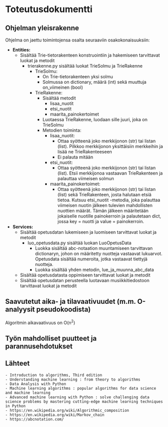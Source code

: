 # **Toteutusdokumentti**

## **Ohjelman yleisrakenne**

Ohjelma on jaettu toimintojensa osalta seuraaviin osakokonaisuuksiin:

- **Entities:**
    - Sisältää Trie-tietorakenteen konstruointiin ja hakemiseen tarvittavat luokat ja metodit
        - trierakenne.py sisältää luokat TrieSolmu ja TrieRakenne
            - TrieSolmu:
                - On Trie-tietorakenteen yksi solmu
                - Solmussa on dictionary, määrä (int) sekä muuttuja on_viimeinen (bool)
            - TrieRakenne:
                - Sisältää metodit
                    - lisaa_nuotit
                    - etsi_nuotit
                    - maarita_painokertoimet
                - Luotaessa TrieRakenne, luodaan sille juuri, joka on TrieSolmu
                - Metodien toiminta:
                    - lisaa_nuotit:
                        - Ottaa syötteenä joko merkkijonon (str) tai listan (list). Pilkkoo merkkijonon yksittäisiin merkkeihin ja lisää ne TrieRakenteeseen
                        - Ei palauta mitään
                    - etsi_nuotit:
                        - Ottaa syötteenä joko merkkijonon (str) tai listan (list). Etsii merkkijonoa vastaavan TrieRakenteen ja palauttaa viimeisen solmun
                    - maarita_painokertoimet:
                        - Ottaa syötteenä joko merkkijonon (str) tai listan (list) sekä TrieRakenteen, josta halutaan etsiä tietoa. Kutsuu etsi_nuotit -metodia, joka palauttaa viimeisen nuotin jälkeen tulevien mahdollisten nuottien määrät. Tämän jälkeen määritetään jokaiselle nuotille painokerroin ja palautetaan dict, jossa key = nuotti ja value = painokerroin.
- **Services:**
    - Sisältää opetusdatan lukemiseen ja luomiseen tarvittavat luokat ja metodit
        - luo_opetusdata.py sisältää luokan LuoOpetusData
            - Luokka sisältää abc-notaation muuntamiseen tarvittavan dictionaryn, johon on määritetty nuotteja vastaavat lukuarvot. Opetusdata sisältää numeroita, jotka vastaavat tiettyjä nuotteja.
            - Luokka sisältää yhden metodin, lue_ja_muunna_abc_data
    - Sisältää opetusdatasta oppimiseen tarvittavat luokat ja metodit
    - Sisältää opetusdatan perusteella luotavaan musiikkitiedostoon tarvittavat luokat ja metodit


## **Saavutetut aika- ja tilavaativuudet (m.m. O-analyysit pseudokoodista)**

Algoritmin aikavaativuus on O(n<sup>2</sup>)

## **Työn mahdolliset puutteet ja parannusehdotukset**


## **Lähteet**

    - Introduction to algorithms, Third edition
    - Understanding machine learning : from theory to algorithms
    - Data Analysis with Python
    - Machine learning algorithms : popular algorithms for data science and machine learning
    - Advanced machine learning with Python : solve challenging data science problems by mastering cutting-edge machine learning techniques in Python
    - https://en.wikipedia.org/wiki/Algorithmic_composition
    - https://en.wikipedia.org/wiki/Markov_chain
    - https://abcnotation.com/
    